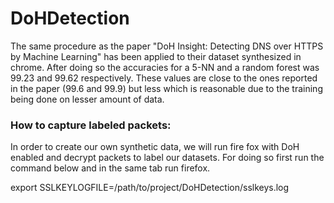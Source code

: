 # DoHDetection

The same procedure as the paper "DoH Insight: Detecting DNS over HTTPS by Machine Learning" has been applied to their dataset synthesized in chrome. After doing so the accuracies for a 5-NN and a random forest was 99.23 and 99.62 respectively. These values are close to the ones reported in the paper (99.6 and 99.9) but less which is reasonable due to the training being done on lesser amount of data. 


### How to capture labeled packets: 

In order to create our own synthetic data, we will run fire fox with DoH enabled and decrypt packets to label our datasets. For doing so first run the command below and in the same tab run firefox.

export SSLKEYLOGFILE=/path/to/project/DoHDetection/sslkeys.log
